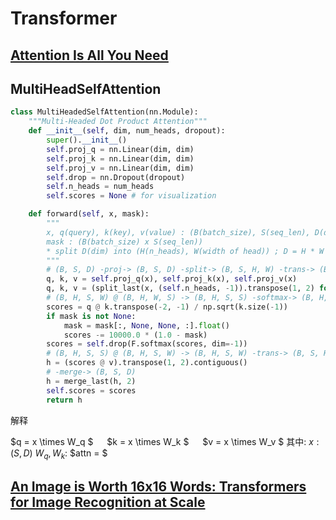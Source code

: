 # Transformer

## [Attention Is All You Need](https://arxiv.org/pdf/1706.03762.pdf)


## MultiHeadSelfAttention

```python
class MultiHeadedSelfAttention(nn.Module):
    """Multi-Headed Dot Product Attention"""
    def __init__(self, dim, num_heads, dropout):
        super().__init__()
        self.proj_q = nn.Linear(dim, dim)
        self.proj_k = nn.Linear(dim, dim)
        self.proj_v = nn.Linear(dim, dim)
        self.drop = nn.Dropout(dropout)
        self.n_heads = num_heads
        self.scores = None # for visualization

    def forward(self, x, mask):
        """
        x, q(query), k(key), v(value) : (B(batch_size), S(seq_len), D(dim))
        mask : (B(batch_size) x S(seq_len))
        * split D(dim) into (H(n_heads), W(width of head)) ; D = H * W
        """
        # (B, S, D) -proj-> (B, S, D) -split-> (B, S, H, W) -trans-> (B, H, S, W)
        q, k, v = self.proj_q(x), self.proj_k(x), self.proj_v(x)
        q, k, v = (split_last(x, (self.n_heads, -1)).transpose(1, 2) for x in [q, k, v])
        # (B, H, S, W) @ (B, H, W, S) -> (B, H, S, S) -softmax-> (B, H, S, S)
        scores = q @ k.transpose(-2, -1) / np.sqrt(k.size(-1))
        if mask is not None:
            mask = mask[:, None, None, :].float()
            scores -= 10000.0 * (1.0 - mask)
        scores = self.drop(F.softmax(scores, dim=-1))
        # (B, H, S, S) @ (B, H, S, W) -> (B, H, S, W) -trans-> (B, S, H, W)
        h = (scores @ v).transpose(1, 2).contiguous()
        # -merge-> (B, S, D)
        h = merge_last(h, 2)
        self.scores = scores
        return h
```
解释

$q = x \times W_q $ &emsp; $k = x \times W_k $ &emsp; $v = x \times W_v $ 
其中: $x:(S, D)$ $W_q,W_k:$
$attn = $


## [An Image is Worth 16x16 Words: Transformers for Image Recognition at Scale](https://arxiv.org/pdf/2010.11929.pdf)




